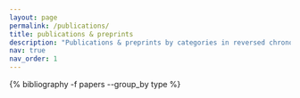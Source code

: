 ```yaml
---
layout: page
permalink: /publications/
title: publications & preprints
description: "Publications & preprints by categories in reversed chronological order. You can find my exhaustive [ADS library here](https://ui.adsabs.harvard.edu/public-libraries/qxzKmgEMRxaA2gqe0jcS2Q)"
nav: true
nav_order: 1
---
```


<!-- _pages/publications.md -->

<!-- Bibsearch Feature -->

<!-- {% include bib_search.liquid %} -->

<div class="publications">

{% bibliography -f papers --group_by type %}

</div>
